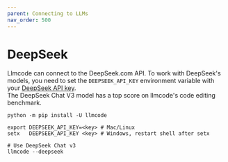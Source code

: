 ```yaml
---
parent: Connecting to LLMs
nav_order: 500
---
```


# DeepSeek

Llmcode can connect to the DeepSeek.com API.
To work with DeepSeek's models, you need to set the `DEEPSEEK_API_KEY` environment variable with your [DeepSeek API key](https://platform.deepseek.com/api_keys).  
The DeepSeek Chat V3 model has a top score on llmcode's code editing benchmark.

```
python -m pip install -U llmcode

export DEEPSEEK_API_KEY=<key> # Mac/Linux
setx   DEEPSEEK_API_KEY <key> # Windows, restart shell after setx

# Use DeepSeek Chat v3
llmcode --deepseek
```

